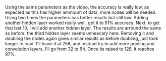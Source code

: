 Using the same parameters as the video, the accuracy is really low, as expected as this has higher ammount of data, more nodes will be needed. Using two times the parameters has better results but still low. Adding another hidden layer worked really well, got it to 91% accuracy.
Next, to get that last 10, I will add another hidden layer. The results are arround the same as before, the third hidden layer seems unneecary here. Removing it and doubling the nodes again gives similar results as before doubling, just took longer to load. I'll leave it at 256, and instead try to add more pooling and convolution layers. I'll go from 32 to 64. Once its raised to 128, it reaches 97%.